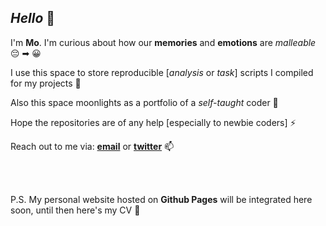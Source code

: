 ## ***Hello*** 👻

I'm **Mo**. I'm curious about how our **memories** and **emotions** are *malleable* 😔 ➡ 😀

I use this space to store reproducible [*analysis* or *task*] scripts I compiled for my projects 🔭

Also this space moonlights as a portfolio of a *self-taught* coder 🤖

Hope the repositories are of any help [especially to newbie coders] ⚡

Reach out to me via: [**email**](mailto:mohith96@connect.hku.hk?subject=[GitHub]%20Source%20Han%20Sans) or [**twitter**](https://twitter.com/MohithMVarma) 📫

<br/>
<br/>


P.S. My personal website hosted on **Github Pages** will be integrated here soon, until then here's my CV 🐣


<!--
**movivi/movivi** is a ✨ _special_ ✨ repository because its `README.md` (this file) appears on your GitHub profile.

Here are some ideas to get you started:

- 🔭 I’m currently working on ...
- 🌱 I’m currently learning ...
- 👯 I’m looking to collaborate on ...
- 🤔 I’m looking for help with ...
- 💬 Ask me about ...
- 📫 How to reach me: ...
- 😄 Pronouns: ...
- ⚡ Fun fact: ...
-->
